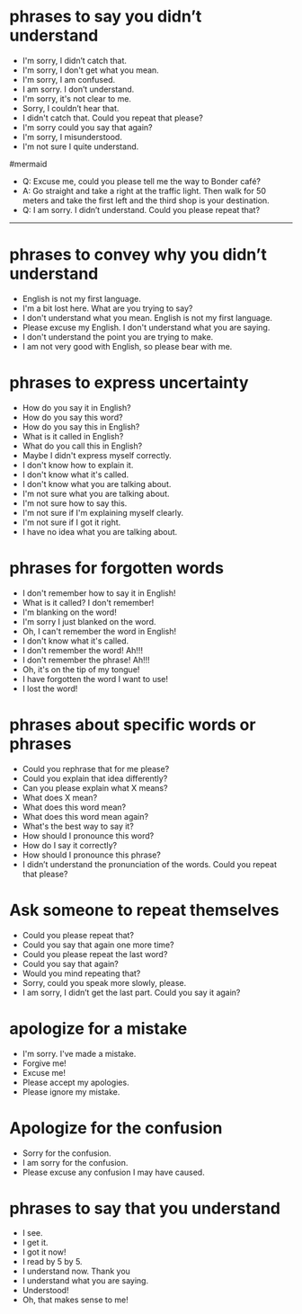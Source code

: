   # phrases to say you didn’t understand
  
- I'm sorry, I didn’t catch that.  
- I'm sorry, I don't get what you mean.
- I'm sorry, I am confused.
- I am sorry. I don’t understand.  
- I'm sorry, it's not clear to me.
- Sorry, I couldn’t hear that.  
- I didn't catch that. Could you repeat that please?
- I'm sorry could you say that again?
- I'm sorry, I misunderstood.
- I'm not sure I quite understand.

  
#mermaid   
- Q: Excuse me, could you please tell me the way to Bonder café?  
- A: Go straight and take a right at the traffic light. Then walk for 50 meters and take the first left and the third shop is your destination.  
- Q: I am sorry. I didn’t understand. Could you please repeat that?  
  
---
  
# phrases to convey why you didn’t understand
  
- English is not my first language.  
- I'm a bit lost here. What are you trying to say?
- I don't understand what you mean. English is not my first language.
- Please excuse my English. I don't understand what you are saying.
- I don't understand the point you are trying to make.
- I am not very good with English, so please bear with me.  

# phrases to express uncertainty
- How do you say it in English?
- How do you say this word?
- How do you say this in English?
- What is it called in English?
- What do you call this in English?
- Maybe I didn't express myself correctly.
- I don't know how to explain it.
- I don't know what it's called.
- I don't know what you are talking about.
- I'm not sure what you are talking about.
- I'm not sure how to say this.
- I'm not sure if I'm explaining myself clearly. 
- I'm not sure if I got it right.
- I have no idea what you are talking about.

# phrases for forgotten words
- I don't remember how to say it in English!
- What is it called? I don't remember!
- I'm blanking on the word!
- I'm sorry I just blanked on the word.
- Oh, I can't remember the word in English!
- I don't know what it's called.
- I don't remember the word! Ah!!!
- I don't remember the phrase! Ah!!!
- Oh, it's on the tip of my tongue!
- I have forgotten the word I want to use!
- I lost the word!



# phrases about specific words or phrases
- Could you rephrase that for me please?
- Could you explain that idea differently?
- Can you please explain what X means?
- What does X mean?
- What does this word mean?
- What does this word mean again?
- What's the best way to say it?
- How should I pronounce this word?
- How do I say it correctly?
- How should I pronounce this phrase?
- I didn’t understand the pronunciation of the words.  Could you repeat that please?


# Ask someone to repeat themselves
  
- Could you please repeat that?  
- Could you say that again one more time?
- Could you please repeat the last word?  
- Could you say that again?  
- Would you mind repeating that?  
- Sorry, could you speak more slowly, please.  
- I am sorry, I  didn’t get the last part. Could you say it again?
  
 # apologize for a mistake
 - I'm sorry. I've made a mistake.
 - Forgive me! 
 - Excuse me!
 - Please accept my apologies.
 - Please ignore my mistake.
  
  
# Apologize for the confusion
  
- Sorry for the confusion.  
- I am sorry for the confusion.  
- Please excuse any confusion I may have caused.
  
  
# phrases to say that you understand

- I see.  
- I get it.
- I got it now!
- I read by 5 by 5.
- I understand now. Thank you 
- I understand what you are saying.
- Understood! 
- Oh, that makes sense to me! 